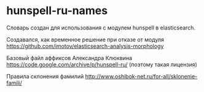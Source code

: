 # hunspell-ru-names

Словарь создан для использования с модулем hunspell в elasticsearch. 

Создавался, как временное решение при отказе от модуля https://github.com/imotov/elasticsearch-analysis-morphology

Базовый файл аффиксов Александра Клюквина https://code.google.com/archive/p/hunspell-ru/ (поэтому такая лицензия)

Правила склонения фамилий http://www.oshibok-net.ru/for-all/sklonenie-famili/
